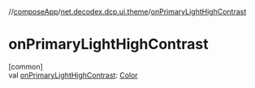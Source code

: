 //[composeApp](../../index.md)/[net.decodex.dcp.ui.theme](index.md)/[onPrimaryLightHighContrast](on-primary-light-high-contrast.md)

# onPrimaryLightHighContrast

[common]\
val [onPrimaryLightHighContrast](on-primary-light-high-contrast.md): [Color](https://developer.android.com/reference/kotlin/androidx/compose/ui/graphics/Color.html)
